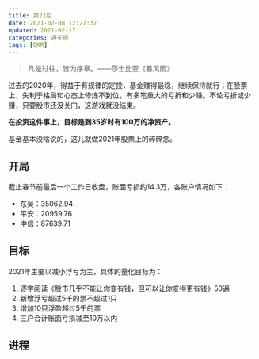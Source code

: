 ```yaml
---
title: 第21层
date: 2021-02-08 12:27:37
updated: 2021-02-17
categories: 通天塔
tags: [OKR]
---
```


> 凡是过往，皆为序章。——莎士比亚《暴风雨》

过去的2020年，得益于有规律的定投，基金赚得最稳，继续保持就行；在股票上，失利于格局和心态上修炼不到位，有多笔重大的亏折和少赚。不论亏折或少赚，只要股市还没关门，这游戏就没结束。
<!-- more -->
__在投资这件事上，目标是到35岁时有100万的净资产。__

基金基本没啥说的，这儿就做2021年股票上的碎碎念。
## 开局
截止春节前最后一个工作日收盘，账面亏损约14.3万，各账户情况如下：
- 东吴：35062.94
- 平安：20959.76
- 中信：87639.71

## 目标
2021年主要以减小浮亏为主，具体的量化目标为：
1. 逐字阅读《股市几乎不能让你变有钱，但可以让你变得更有钱》50遍
2. 新增浮亏超过5千的票不超过1只
3. 增加10只浮盈超过5千的票
4. 三户合计账面亏损减至10万以内

## 进程
